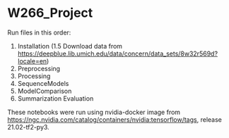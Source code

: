 # W266_Project

Run files in this order:

1. Installation
(1.5 Download data from https://deepblue.lib.umich.edu/data/concern/data_sets/8w32r569d?locale=en)
2. Preprocessing
3. Processing
4. SequenceModels
5. ModelComparison
6. Summarization Evaluation

These notebooks were run using nvidia-docker image from https://ngc.nvidia.com/catalog/containers/nvidia:tensorflow/tags, release 21.02-tf2-py3.